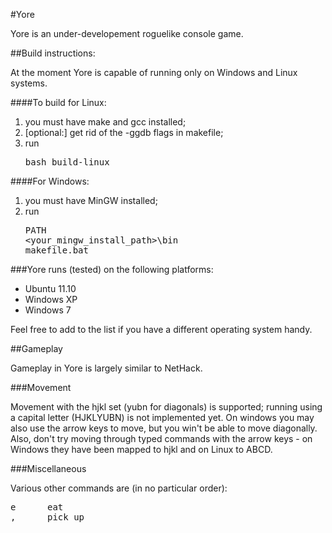 #Yore

Yore is an under-developement roguelike console game.

##Build instructions:

At the moment Yore is capable of running only on Windows and Linux systems.

####To build for Linux:

1.  you must have make and gcc installed;
2.  [optional:] get rid of the -ggdb flags in makefile;
3.  run <pre>bash build-linux</pre>

####For Windows:

1.  you must have MinGW installed;
2.  run <pre>PATH &lt;your_mingw_install_path&gt;\bin<br />makefile.bat</pre>


###Yore runs (tested) on the following platforms:

 *  Ubuntu 11.10
 *  Windows XP
 *  Windows 7

Feel free to add to the list if you have a different operating system handy.

##Gameplay

Gameplay in Yore is largely similar to NetHack. 

###Movement

Movement with the hjkl set (yubn for diagonals) is supported; running using a capital letter (HJKLYUBN) is not implemented yet.
On windows you may also use the arrow keys to move, but you win't be able to move diagonally. Also, don't try moving through typed commands with the arrow keys - on Windows they have been mapped to hjkl and on Linux to ABCD.

###Miscellaneous

Various other commands are (in no particular order):
<pre>e      eat
,      pick up</pre>

